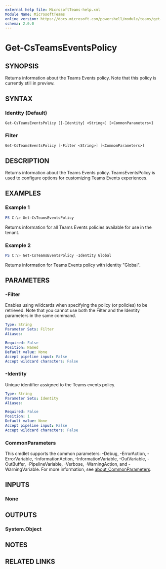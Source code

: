 ```yaml
---
external help file: MicrosoftTeams-help.xml
Module Name: MicrosoftTeams
online version: https://docs.microsoft.com/powershell/module/teams/get-csteamseventspolicy
schema: 2.0.0
---
```


# Get-CsTeamsEventsPolicy

## SYNOPSIS
Returns information about the Teams Events policy. Note that this policy is currently still in preview.

## SYNTAX

### Identity (Default)
```
Get-CsTeamsEventsPolicy [[-Identity] <String>] [<CommonParameters>]
```

### Filter
```
Get-CsTeamsEventsPolicy [-Filter <String>] [<CommonParameters>]
```

## DESCRIPTION
Returns information about the Teams Events policy. TeamsEventsPolicy is used to configure options for customizing Teams Events experiences. 

## EXAMPLES

### Example 1
```powershell
PS C:\> Get-CsTeamsEventsPolicy
```

Returns information for all Teams Events policies available for use in the tenant.


### Example 2
```powershell
PS C:\> Get-CsTeamsEventsPolicy -Identity Global
```

Returns information for Teams Events policy with identity "Global".


## PARAMETERS

### -Filter
Enables using wildcards when specifying the policy (or policies) to be retrieved. Note that you cannot use both the Filter and the Identity parameters in the same command.

```yaml
Type: String
Parameter Sets: Filter
Aliases:

Required: False
Position: Named
Default value: None
Accept pipeline input: False
Accept wildcard characters: False
```

### -Identity
Unique identifier assigned to the Teams events policy.

```yaml
Type: String
Parameter Sets: Identity
Aliases:

Required: False
Position: 1
Default value: None
Accept pipeline input: False
Accept wildcard characters: False
```

### CommonParameters
This cmdlet supports the common parameters: -Debug, -ErrorAction, -ErrorVariable, -InformationAction, -InformationVariable, -OutVariable, -OutBuffer, -PipelineVariable, -Verbose, -WarningAction, and -WarningVariable. For more information, see [about_CommonParameters](https://go.microsoft.com/fwlink/?LinkID=113216).


## INPUTS

### None

## OUTPUTS

### System.Object
## NOTES

## RELATED LINKS
